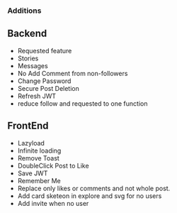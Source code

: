 ### Additions

## Backend

- Requested feature
- Stories
- Messages
- No Add Comment from non-followers
- Change Password
- Secure Post Deletion
- Refresh JWT
- reduce follow and requested to one function

## FrontEnd

- Lazyload
- Infinite loading
- Remove Toast
- DoubleClick Post to Like
- Save JWT
- Remember Me
- Replace only likes or comments and not whole post.
- Add card sketeon in explore and svg for no users
- Add invite when no user
